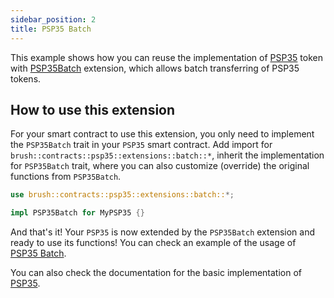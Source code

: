 ```yaml
---
sidebar_position: 2
title: PSP35 Batch
---
```


This example shows how you can reuse the implementation of [PSP35](https://github.com/Supercolony-net/openbrush-contracts/tree/main/contracts/token/psp35) token with [PSP35Batch](https://github.com/Supercolony-net/openbrush-contracts/tree/main/contracts/token/psp35/src/extensions/batch.rs) extension, which allows batch transferring of PSP35 tokens.

## How to use this extension

For your smart contract to use this extension, you only need to implement the `PSP35Batch` trait in your `PSP35` smart contract. Add import for `brush::contracts::psp35::extensions::batch::*`, inherit the implementation for `PSP35Batch` trait, where you can also customize (override) the original functions from `PSP35Batch`.

```rust
use brush::contracts::psp35::extensions::batch::*;

impl PSP35Batch for MyPSP35 {}
```

And that's it! Your `PSP35` is now extended by the `PSP35Batch` extension and ready to use its functions!
You can check an example of the usage of [PSP35 Batch](https://github.com/Supercolony-net/openbrush-contracts/tree/main/examples/psp35_extensions/batch).

You can also check the documentation for the basic implementation of [PSP35](/smart-contracts/PSP35/psp35).
